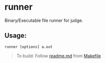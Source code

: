 # runner
Binary/Executable file runner for judge.

## Usage:
```
runner [options] a.out 
```

> To build: Follow [readme.md](https://github.com/znck/makefile/blob/master/README.md) from [Makefile](https://github.com/znck/makefile)
